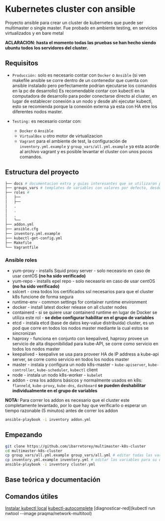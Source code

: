 # Kubernetes cluster con ansible

Proyecto ansible para crear un cluster de kubernetes que puede ser multimaster o single master.
Fue probado en ambiente testing, en servicios virtualizados y en bare metal

**ACLARACION: hasta el momento todas las pruebas se han hecho siendo ubuntu todos los servidores del cluster.**

<!-- TODO: testear en ambiente CentOS -->

## Requisitos

- `Producción:` solo es necesario contar con `Docker` o `Ansible` (si ven makefile ansible se corre dentro de un
contenedor que cuenta con ansible instalado pero perfectamente podrian ejecutarse los comandos en la pc de desarrollo)
Es recomendable contar con kubectl en la computadora de desarrollo para poder conectarse directo al cluster,
en lugar de establecer conexión a un nodo y desde ahi ejecutar kubectl, esto se recomienda porque la conexión 
externa ya esta con HA etre los diferentes nodos master.

- `Testing:` es necesario contar con:
  - `Docker` o `Ansible`
  - `VirtualBox` u otro motor de virtualizacion
  - `Vagrant`
para el ambiente de test, la configuración de `inventory.yml.example` y `group_vars/all.yml.example` ya esta acorde al archivo vagrant
y es posible levantar el cluster con unos pocos comandos.

## Estructura del proyecto

```bash
├── docs # documentacion extra y guias interesantes que se utilizaron para comprender algunos conceptos claves
├── groups_vars # templates de variables con valores por defecto, desde donde el cluster toma la configuracion basica
├── roles #
│   ├── 
│   ├──
│   .
│   .
│   .
│   └──
├── addon.yml
├── ansible.cfg
├── inventory.yml.example
├── kubectl-get-config.yml
├── Makefile
└── Vagrantfile
```

### Ansible roles

- yum-proxy - installs Squid proxy server - solo neceasrio en caso de usar centOS **(no ha sido verificado)**
- yum-repo - installs epel repo - solo neceasrio en caso de usar centOS **(no ha sido verificado)**
- sslcert - crea todos los certificados ssl necesarios para que el cluster k8s funcione de forma segura
- runtime-env - common settings for container runtime environment
- docker - install latest docker release on all cluster nodes
- containerd - si se quiere usar containerd runtime en lugar de Docker se utiliza este rol - **se debe configurar habilitar en el grupo de variables**
- etcd - instala etcd (base de datos key-value distribuida) cluster, es un pod que corre en todos los nodos master mediante la cual estos se sincronizan
- haproxy - funciona en conjunto con keepalived, haproxy provee un servicio de alta disponibilidad para kube-API, se corre como servicio en todos los nodos master
- keepalived - keepalive se usa para proveer HA de IP address a kube-api server, se corre como servicio en todos los nodos master
- master - instala y configura un nodo k8s-master - `kube-apiserver`, `kube-controller`, `kube-scheduler`, `kubectl` client
- node - instala un nodo k8s-worker - `kubelet`
- addon - crea los addons básicos y normalmente usados en k8s: `flanneld`, `kube-proxy`, `kube-dns`, `dashboard` **se pueden deshabilitar individualmente en el grupo de variables**

**NOTA:** Para correr los addon es necesario que el cluster este completamente levantado, por lo que hay que verificarlo o esperar un tiempo razonable (5 minutos) antes de correr los addon

```bash
ansible-playbook -i inventory addon.yml
```

## Empezando


```bash
git clone https://github.com/ibarretorey/multimaster-k8s-cluster
cd multimaster-k8s-cluster
cp group_vars/all.yml.example group_vars/all.yml # editar todas las variables para su entorno especifico
cp inventory.yml.example inventory.yml # editar las variables para su entorno especifico
ansible-playbook -i inventory cluster.yml
```



## Base teórica y documentación


## Comandos útiles

[Instalar kubectl local]()
[kubectl-autocomplete](https://kubernetes.io/docs/reference/kubectl/cheatsheet/#kubectl-autocomplete)
[diagnosticar-red](kubectl run nwtool --image praqma/network-multitool)